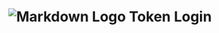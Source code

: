 # ![Markdown Logo](https://external-content.duckduckgo.com/iu/?u=https%3A%2F%2Fwww.podfeet.com%2Fblog%2Fwp-content%2Fuploads%2F2018%2F02%2Fdiscord-logo.png&f=1&nofb=1) Token Login